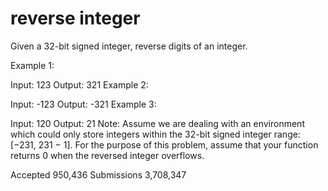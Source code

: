# reverse integer

Given a 32-bit signed integer, reverse digits of an integer.

Example 1:

Input: 123
Output: 321
Example 2:

Input: -123
Output: -321
Example 3:

Input: 120
Output: 21
Note:
Assume we are dealing with an environment which could only store integers within the 32-bit signed integer range: [−231, 231 − 1]. For the purpose of this problem, assume that your function returns 0 when the reversed integer overflows.

Accepted
950,436
Submissions
3,708,347
